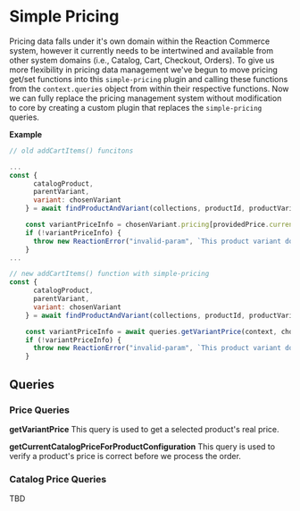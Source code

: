 # Simple Pricing

Pricing data falls under it's own domain within the Reaction Commerce system, however it currently needs to be intertwined and available from other system domains (i.e., Catalog, Cart, Checkout, Orders). To give us more flexibility in pricing data management we've begun to move pricing get/set functions into this `simple-pricing` plugin and calling these functions from the `context.queries` object from within their respective functions. Now we can fully replace the pricing management system without modification to core by creating a custom plugin that replaces the `simple-pricing` queries.

**Example**

``` js
// old addCartItems() funcitons

...
const {
      catalogProduct,
      parentVariant,
      variant: chosenVariant
    } = await findProductAndVariant(collections, productId, productVariantId);

    const variantPriceInfo = chosenVariant.pricing[providedPrice.currencyCode];
    if (!variantPriceInfo) {
      throw new ReactionError("invalid-param", `This product variant does not have a price for ${price.currencyCode}`);
    }
...

// new addCartItems() function with simple-pricing
const {
      catalogProduct,
      parentVariant,
      variant: chosenVariant
    } = await findProductAndVariant(collections, productId, productVariantId);

    const variantPriceInfo = await queries.getVariantPrice(context, chosenVariant, currencyCode);
    if (!variantPriceInfo) {
      throw new ReactionError("invalid-param", `This product variant does not have a price for ${price.currencyCode}`);
    }
```

## Queries

### Price Queries
**getVariantPrice**
This query is used to get a selected product's real price.

**getCurrentCatalogPriceForProductConfiguration**
This query is used to verify a product's price is correct before we process the order.

### Catalog Price Queries
TBD
